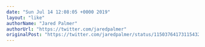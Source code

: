 ```yaml
---
date: "Sun Jul 14 12:08:05 +0000 2019"
layout: "like"
authorName: "Jared Palmer"
authorUrl: "https://twitter.com/jaredpalmer"
originalPost: "https://twitter.com/jaredpalmer/status/1150376417311543297"
---
```

